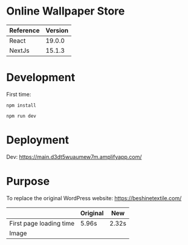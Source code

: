# Online Wallpaper Store

| Reference | Version |
|-----------|---------|
| React     | 19.0.0  |
| NextJs    | 15.1.3  |

# Development

First time:

```
npm install
```

```
npm run dev
```

# Deployment

Dev: https://main.d3dt5wuaumew7m.amplifyapp.com/

# Purpose

To replace the original WordPress website: https://beshinetextile.com/

|                         | Original | New   |
|-------------------------|----------|-------|
| First page loading time | 5.96s    | 2.32s |
| Image                   |
